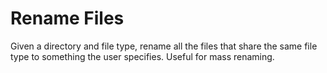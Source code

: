 # Rename Files
Given a directory and file type, rename all the files that share the same file type to something the user specifies. Useful for mass renaming. 
